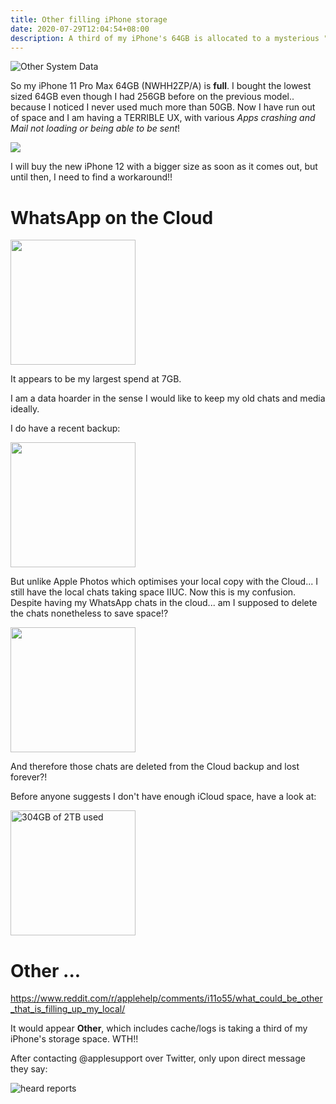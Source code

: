 ```yaml
---
title: Other filling iPhone storage
date: 2020-07-29T12:04:54+08:00
description: A third of my iPhone's 64GB is allocated to a mysterious "Other"
---
```


<img src="https://s.natalian.org/2020-08-03/other.jpeg" alt="Other System Data">


So my iPhone 11 Pro Max 64GB (NWHH2ZP/A) is **full**. I bought the lowest sized
64GB even though I had 256GB before on the previous model.. because I noticed I
never used much more than 50GB. Now I have run out of space and I am having a
TERRIBLE UX, with various _Apps crashing and Mail not loading or being able to
be sent_!

<img src="https://s.natalian.org/2020-07-29/whatsapp-largest.png">

I will buy the new iPhone 12 with a bigger size as soon as it comes out, but
until then, I need to find a workaround!!

# WhatsApp on the Cloud

<img width="200" src="https://s.natalian.org/2020-07-28/full.jpeg">

It appears to be my largest spend at 7GB.

I am a data hoarder in the sense I would like to keep my old chats and media
ideally.

I do have a recent backup:

<img width="200" src="https://s.natalian.org/2020-07-29/backed-up.png">

But unlike Apple Photos which optimises your local copy with the Cloud... I
still have the local chats taking space IIUC. Now this is my confusion. Despite
having my WhatsApp chats in the cloud... am I supposed to delete the chats
nonetheless to save space!?

<img width="200" src="https://s.natalian.org/2020-07-28/delete.png">

And therefore those chats are deleted from the Cloud backup and lost forever?!

Before anyone suggests I don't have enough iCloud space, have a look at:

<img width="200" src="https://s.natalian.org/2020-07-31/icloud.png" alt="304GB of 2TB used">

# Other ...

<https://www.reddit.com/r/applehelp/comments/i11o55/what_could_be_other_that_is_filling_up_my_local/>

It would appear **Other**, which includes cache/logs is taking a third of my iPhone's storage space. WTH!!

After contacting @applesupport over Twitter, only upon direct message they say:

<img src="https://s.natalian.org/2020-08-03/heard-reports.png" alt="heard reports">
